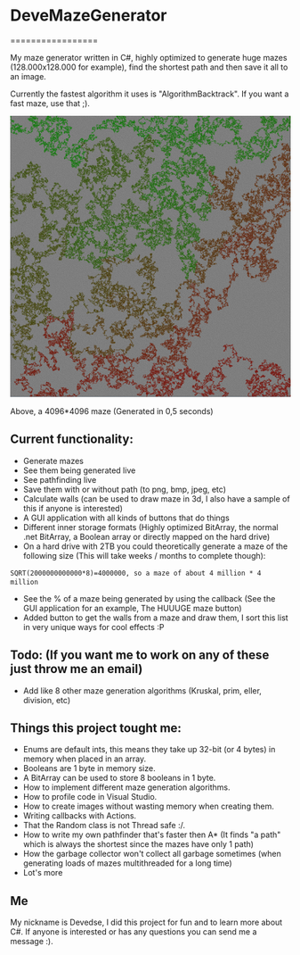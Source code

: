 # DeveMazeGenerator
=================

My maze generator written in C#, highly optimized to generate huge mazes (128.000x128.000 for example), find the shortest path and then save it all to an image.

Currently the fastest algorithm it uses is "AlgorithmBacktrack". If you want a fast maze, use that ;).

![Maze](maze.png)

Above, a 4096*4096 maze (Generated in 0,5 seconds)

## Current functionality:
* Generate mazes
* See them being generated live
* See pathfinding live
* Save them with or without path (to png, bmp, jpeg, etc)
* Calculate walls (can be used to draw maze in 3d, I also have a sample of this if anyone is interested)
* A GUI application with all kinds of buttons that do things
* Different inner storage formats (Highly optimized BitArray, the normal .net BitArray, a Boolean array or directly mapped on the hard drive)
* On a hard drive with 2TB you could theoretically generate a maze of the following size (This will take weeks / months to complete though):
```
SQRT(2000000000000*8)=4000000, so a maze of about 4 million * 4 million
```
* See the % of a maze being generated by using the callback (See the GUI application for an example, The HUUUGE maze button)
* Added button to get the walls from a maze and draw them, I sort this list in very unique ways for cool effects :P

## Todo: (If you want me to work on any of these just throw me an email)
* Add like 8 other maze generation algorithms (Kruskal, prim, eller, division, etc)

## Things this project tought me:
* Enums are default ints, this means they take up 32-bit (or 4 bytes) in memory when placed in an array.
* Booleans are 1 byte in memory size.
* A BitArray can be used to store 8 booleans in 1 byte.
* How to implement different maze generation algorithms.
* How to profile code in Visual Studio.
* How to create images without wasting memory when creating them.
* Writing callbacks with Actions.
* That the Random class is not Thread safe :/.
* How to write my own pathfinder that's faster then A* (It finds "a path" which is always the shortest since the mazes have only 1 path)
* How the garbage collector won't collect all garbage sometimes (when generating loads of mazes multithreaded for a long time)
* Lot's more

## Me
My nickname is Devedse, I did this project for fun and to learn more about C#. If anyone is interested or has any questions you can send me a message :).

